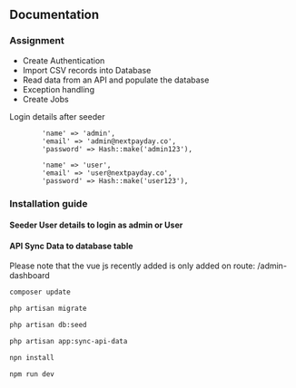 ## Documentation

### Assignment

- Create Authentication
- Import CSV records into Database
- Read data from an API and populate the database
- Exception handling
- Create Jobs

<p>Login details after seeder</p>

            'name' => 'admin',
            'email' => 'admin@nextpayday.co',
            'password' => Hash::make('admin123'),

            'name' => 'user',
            'email' => 'user@nextpayday.co',
            'password' => Hash::make('user123'),

### Installation guide

#### Seeder User details to login as admin or User

#### API Sync Data to database table

<p>Please note that the vue js recently added is only added on route: /admin-dashboard</p>

```bash
composer update

php artisan migrate

php artisan db:seed

php artisan app:sync-api-data 

npn install

npm run dev
